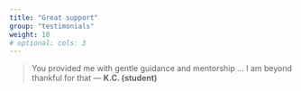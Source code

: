 ```yaml
---
title: "Great support"
group: "testimonials"
weight: 10
# optional: cols: 3
---
```

> You provided me with gentle guidance and mentorship ... I am beyond thankful for that — **K.C. (student)**